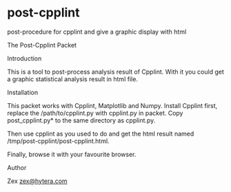 post-cpplint
============

post-procedure for cpplint and give a graphic display with html

The Post-Cpplint Packet

Introduction

This is a tool to post-process analysis result of Cpplint.
With it you could get a graphic statistical analysis result in html file.

Installation

This packet works with Cpplint, Matplotlib and Numpy. Install Cpplint first,
replace the /path/to/cpplint.py with cpplint.py in packet. Copy post_cpplint.py*
to the same directory as cpplint.py.

Then use cpplint as you used to do and get the html result named
/tmp/post-cpplint/post-cpplint.html.

Finally, browse it with your favourite browser.

Author

  Zex <zex@hytera.com>
